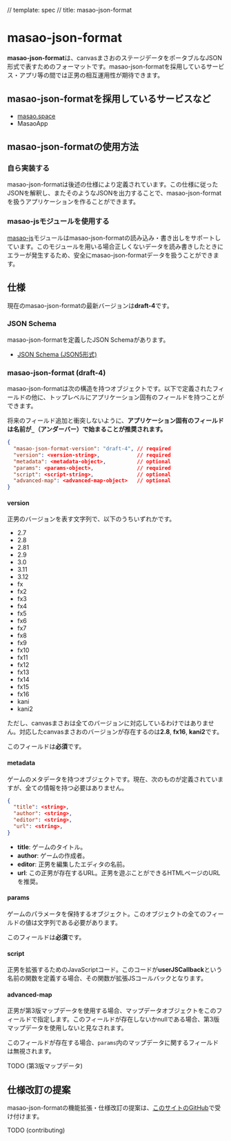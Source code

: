 // template: spec
// title: masao-json-format

# masao-json-format

**masao-json-format**は、canvasまさおのステージデータをポータブルなJSON形式で表すためのフォーマットです。masao-json-formatを採用しているサービス・アプリ等の間では正男の相互運用性が期待できます。

## masao-json-formatを採用しているサービスなど

* [masao.space](https://masao.space/)
* MasaoApp

## masao-json-formatの使用方法

### 自ら実装する
masao-json-formatは後述の仕様により定義されています。この仕様に従ったJSONを解釈し、またそのようなJSONを出力することで、masao-json-formatを扱うアプリケーションを作ることができます。

### masao-jsモジュールを使用する
[masao-js](/masao-js/)モジュールはmasao-json-formatの読み込み・書き出しをサポートしています。このモジュールを用いる場合正しくないデータを読み書きしたときにエラーが発生するため、安全にmasao-json-formatデータを扱うことができます。


## 仕様

現在のmasao-json-formatの最新バージョンは**draft-4**です。

### JSON Schema
masao-json-formatを定義したJSON Schemaがあります。

- [JSON Schema (JSON5形式)](./format-schema.json5)

### masao-json-format (draft-4)
masao-json-formatは次の構造を持つオブジェクトです。以下で定義されたフィールドの他に、トップレベルにアプリケーション固有のフィールドを持つことができます。

将来のフィールド追加と衝突しないように、**アプリケーション固有のフィールドは名前が`_`（アンダーバー）で始まることが推奨されます。**

```json
{
  "masao-json-format-version": "draft-4", // required
  "version": <version-string>,            // required
  "metadata": <metadata-object>,          // optional
  "params": <params-object>,              // required
  "script": <script-string>,              // optional
  "advanced-map": <advanced-map-object>   // optional
}
```

#### version
正男のバージョンを表す文字列で、以下のうちいずれかです。

- 2.7
- 2.8
- 2.81
- 2.9
- 3.0
- 3.11
- 3.12
- fx
- fx2
- fx3
- fx4
- fx5
- fx6
- fx7
- fx8
- fx9
- fx10
- fx11
- fx12
- fx13
- fx14
- fx15
- fx16
- kani
- kani2

ただし、canvasまさおは全てのバージョンに対応しているわけではありません。対応したcanvasまさおのバージョンが存在するのは**2.8**, **fx16**, **kani2**です。

このフィールドは**必須**です。

#### metadata
ゲームのメタデータを持つオブジェクトです。現在、次のものが定義されていますが、全ての情報を持つ必要はありません。

```json
{
  "title": <string>,
  "author": <string>,
  "editor": <string>,
  "url": <string>,
}
```

- **title**: ゲームのタイトル。
- **author**: ゲームの作成者。
- **editor**: 正男を編集したエディタの名前。
- **url**: この正男が存在するURL。正男を遊ぶことができるHTMLページのURLを推奨。

#### params
ゲームのパラメータを保持するオブジェクト。このオブジェクトの全てのフィールドの値は文字列である必要があります。

このフィールドは**必須**です。

#### script
正男を拡張するためのJavaScriptコード。このコードが**userJSCallback**という名前の関数を定義する場合、その関数が拡張JSコールバックとなります。

#### advanced-map
正男が第3版マップデータを使用する場合、マップデータオブジェクトをこのフィールドで指定します。このフィールドが存在しないかnullである場合、第3版マップデータを使用しないと見なされます。

このフィールドが存在する場合、`params`内のマップデータに関するフィールドは無視されます。

TODO (第3版マップデータ)

## 仕様改訂の提案
masao-json-formatの機能拡張・仕様改訂の提案は、[このサイトのGitHub](https://github.com/uhyo/spec-masao)で受け付けます。

TODO (contributing)

